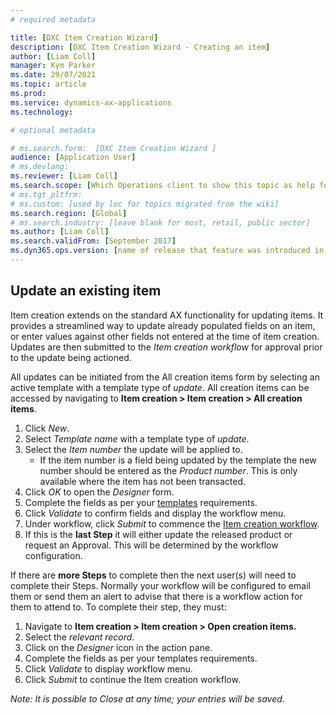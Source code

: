 ```yaml
---
# required metadata

title: [DXC Item Creation Wizard]
description: [DXC Item Creation Wizard - Creating an item]
author: [Liam Coll]
manager: Kym Parker
ms.date: 29/07/2021
ms.topic: article
ms.prod: 
ms.service: dynamics-ax-applications
ms.technology: 

# optional metadata

# ms.search.form:  [DXC Item Creation Wizard ]
audience: [Application User]
# ms.devlang: 
ms.reviewer: [Liam Coll]
ms.search.scope: [Which Operations client to show this topic as help for, to be set by content strategist, see list here: https://microsoft.sharepoint.com/teams/DynDoc/_layouts/15/WopiFrame.aspx?sourcedoc={23419e1c-eb64-42e9-aa9b-79875b428718}&action=edit&wd=target%28Core%20Dynamics%20AX%20CP%20requirements%2Eone%7C4CC185C0%2DEFAA%2D42CD%2D94B9%2D8F2A45E7F61A%2FVersions%20list%20for%20docs%20topics%7CC14BE630%2D5151%2D49D6%2D8305%2D554B5084593C%2F%29]
# ms.tgt_pltfrm: 
# ms.custom: [used by loc for topics migrated from the wiki]
ms.search.region: [Global]
# ms.search.industry: [leave blank for most, retail, public sector]
ms.author: [Liam Coll]
ms.search.validFrom: [September 2017]
ms.dyn365.ops.version: [name of release that feature was introduced in, see list here: https://microsoft.sharepoint.com/teams/DynDoc/_layouts/15/WopiFrame.aspx?sourcedoc={23419e1c-eb64-42e9-aa9b-79875b428718}&action=edit&wd=target%28Core%20Dynamics%20AX%20CP%20requirements%2Eone%7C4CC185C0%2DEFAA%2D42CD%2D94B9%2D8F2A45E7F61A%2FVersions%20list%20for%20docs%20topics%7CC14BE630%2D5151%2D49D6%2D8305%2D554B5084593C%2F%29]
---
```


## Update an existing item

Item creation extends on the standard AX functionality for updating items.  It provides a streamlined way to update already populated fields on an item, or enter values against other fields not entered at the time of item creation. Updates are then submitted to the *Item creation workflow* for approval prior to the update being actioned. 

All updates can be initiated from the All creation items form by selecting an active template with a template type of *update*. All creation items can be accessed by navigating to **Item creation > Item creation > All creation items**.

1.	Click *New*.
2.	Select *Template name* with a template type of *update*.
3.	Select the *Item number* the update will be applied to.
    * If the item number is a field being updated by the template the new number should be entered as the *Product number*. This is only available where the item has not been transacted.  
3.	Click *OK* to open the *Designer* form.
4.	Complete the fields as per your [templates](Item-creation-templates) requirements.
5.	Click *Validate* to confirm fields and display the workflow menu.
6.	Under workflow, click *Submit* to commence the [Item creation workflow](Item-creation-workflows).       
7.	If this is the **last Step**  it will either update the released product or request an Approval. This will be determined by the workflow configuration.

If there are **more Steps**  to complete then the next user(s) will need to complete their Steps.  Normally your workflow will be configured to email them or send them an alert to advise that there is a workflow action for them to attend to.  To complete their step, they must: 

1.	Navigate to **Item creation > Item creation > Open creation items.** 
2.	Select the *relevant record.* 
3.	Click on the *Designer*  icon in the action pane. 
4.	Complete the fields as per your templates requirements.
5.	Click *Validate* to display workflow menu.
6.	Click *Submit* to continue the Item creation workflow.

*Note: It is possible to Close at any time; your entries will be saved.*
